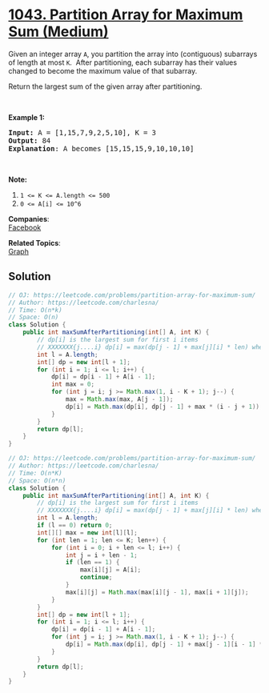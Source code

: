 # [1043. Partition Array for Maximum Sum (Medium)](https://leetcode.com/problems/partition-array-for-maximum-sum/)

<p>Given an integer array <code>A</code>, you partition the array into (contiguous) subarrays of length at most <code>K</code>.&nbsp; After partitioning, each subarray has their values changed to become the maximum value of that subarray.</p>

<p>Return the largest sum of the given array after partitioning.</p>

<p>&nbsp;</p>

<p><strong>Example 1:</strong></p>

<pre><strong>Input: </strong>A = <span id="example-input-1-1">[1,15,7,9,2,5,10]</span>, K = <span id="example-input-1-2">3</span>
<strong>Output: </strong><span id="example-output-1">84
</span><strong>Explanation</strong>: A becomes [15,15,15,9,10,10,10]</pre>

<p>&nbsp;</p>

<p><strong>Note:</strong></p>

<ol>
	<li><code>1 &lt;= K &lt;= A.length&nbsp;&lt;= 500</code></li>
	<li><code>0 &lt;= A[i] &lt;= 10^6</code></li>
</ol>


**Companies**:  
[Facebook](https://leetcode.com/company/facebook)

**Related Topics**:  
[Graph](https://leetcode.com/tag/graph/)

## Solution 

```java
// OJ: https://leetcode.com/problems/partition-array-for-maximum-sum/
// Author: https://leetcode.com/charlesna/
// Time: O(n*k)
// Space: O(n)
class Solution {
    public int maxSumAfterPartitioning(int[] A, int K) {
        // dp[i] is the largest sum for first i items
        // XXXXXXX{j....i} dp[i] = max(dp[j - 1] + max[j][i] * len) where j = [i-k+1, i];
        int l = A.length;
        int[] dp = new int[l + 1];
        for (int i = 1; i <= l; i++) {
            dp[i] = dp[i - 1] + A[i - 1];
            int max = 0;
            for (int j = i; j >= Math.max(1, i - K + 1); j--) {
                max = Math.max(max, A[j - 1]);
                dp[i] = Math.max(dp[i], dp[j - 1] + max * (i - j + 1));
            }
        }
        return dp[l];
    }
}

// OJ: https://leetcode.com/problems/partition-array-for-maximum-sum/
// Author: https://leetcode.com/charlesna/
// Time: O(n*K)
// Space: O(n*n)
class Solution {
    public int maxSumAfterPartitioning(int[] A, int K) {
        // dp[i] is the largest sum for first i items
        // XXXXXXX{j....i} dp[i] = max(dp[j - 1] + max[j][i] * len) where j = [i-k+1, i];
        int l = A.length;
        if (l == 0) return 0;
        int[][] max = new int[l][l];
        for (int len = 1; len <= K; len++) {
            for (int i = 0; i + len <= l; i++) {
                int j = i + len - 1;
                if (len == 1) {
                    max[i][j] = A[i];
                    continue;
                }
                max[i][j] = Math.max(max[i][j - 1], max[i + 1][j]);
            }
        }
        int[] dp = new int[l + 1];
        for (int i = 1; i <= l; i++) {
            dp[i] = dp[i - 1] + A[i - 1];
            for (int j = i; j >= Math.max(1, i - K + 1); j--) {
                dp[i] = Math.max(dp[i], dp[j - 1] + max[j - 1][i - 1] * (i - j + 1));
            }
        }
        return dp[l];
    }
}
```